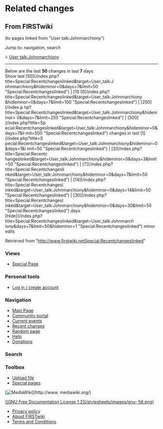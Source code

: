 # Related changes

## From FIRSTwiki

(to pages linked from "User talk:Johnmarchiony")

Jump to: navigation, search

< [User talk:Johnmarchiony](/index.php?title=User_talk:Johnmarchiony&redirect=no "User
talk:Johnmarchiony")

--------------------------------------------------------------------------------

Below are the last **50** changes in last **7** days.<br>
Show last [50](/index.php?title=Special:Recentchangeslinked&target=User_talk:J
ohnmarchiony&hideminor=0&days=7&limit=50 "Special:Recentchangeslinked") | [10 0](/index.php?title=Special:Recentchangeslinked&target=User_talk:Johnmarchiony
&hideminor=0&days=7&limit=100 "Special:Recentchangeslinked") | [250](/index.p
hp?title=Special:Recentchangeslinked&target=User_talk:Johnmarchiony&hideminor=
0&days=7&limit=250 "Special:Recentchangeslinked") | [500](/index.php?title=Sp
ecial:Recentchangeslinked&target=User_talk:Johnmarchiony&hideminor=0&days=7&li
mit=500 "Special:Recentchangeslinked") changes in last [1](/index.php?title=S
pecial:Recentchangeslinked&target=User_talk:Johnmarchiony&hideminor=0&days=1&l
imit=50 "Special:Recentchangeslinked") | [3](/index.php?title=Special:Recentc
hangeslinked&target=User_talk:Johnmarchiony&hideminor=0&days=3&limit=50 "Special:Recentchangeslinked") | [7](/index.php?title=Special:Recentchangesli
nked&target=User_talk:Johnmarchiony&hideminor=0&days=7&limit=50 "Special:Recentchangeslinked") | [14](/index.php?title=Special:Recentchangesl
inked&target=User_talk:Johnmarchiony&hideminor=0&days=14&limit=50 "Special:Recentchangeslinked") | [30](/index.php?title=Special:Recentchangesl
inked&target=User_talk:Johnmarchiony&hideminor=0&days=30&limit=50 "Special:Recentchangeslinked") days<br>
[Hide](/index.php?title=Special:Recentchangeslinked&target=User_talk:Johnmarch
iony&days=7&limit=50&hideminor=1 "Special:Recentchangeslinked") minor edits

Retrieved from "<http://www.firstwiki.netSpecial:Recentchangeslinked>"

### Views

- [Special Page](Special:Recentchangeslinked/User_talk:Johnmarchiony)

### Personal tools

- [Log in / create account](/index.php?title=Special:Userlogin&returnto=Special:Recentchangeslinked)

[](Main_Page "Main Page")

### Navigation

- [Main Page](Main_Page)
- [Community portal](FIRSTwiki:Community_portal)
- [Current events](Current_events)
- [Recent changes](Special:Recentchanges)
- [Random page](Special:Random)
- [Help](Help:Contents)
- [Donations](FIRSTwiki:Site_support)

### Search

### Toolbox

- [Upload file](Special:Upload)
- [Special pages](Special:Specialpages)

[![MediaWiki](/skins/common/images/poweredby_mediawiki_88x31.png)](http://www.
mediawiki.org/)

[![GNU Free Documentation License 1.2](/stylesheets/images/gnu-
fdl.png)](http://www.gnu.org/copyleft/fdl.html)

- [Privacy policy](FIRSTwiki:Privacy_policy "FIRSTwiki:Privacy policy")
- [About FIRSTwiki](FIRSTwiki:About "FIRSTwiki:About")
- [Terms and Conditions](FIRSTwiki:Terms_and_conditions "FIRSTwiki:Terms and conditions")
